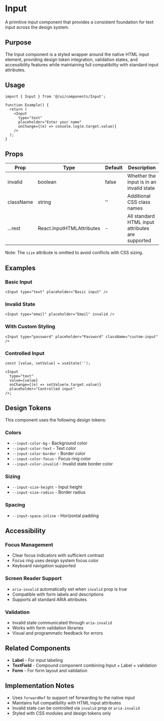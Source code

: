 # Input

A primitive input component that provides a consistent foundation for text input across the design system.

## Purpose

The Input component is a styled wrapper around the native HTML input element, providing design token integration, validation states, and accessibility features while maintaining full compatibility with standard input attributes.

## Usage

```tsx
import { Input } from '@/ui/components/Input';

function Example() {
  return (
    <Input
      type="text"
      placeholder="Enter your name"
      onChange={(e) => console.log(e.target.value)}
    />
  );
}
```

## Props

| Prop      | Type                                        | Default | Description                                      |
| --------- | ------------------------------------------- | ------- | ------------------------------------------------ |
| invalid   | boolean                                     | false   | Whether the input is in an invalid state         |
| className | string                                      | ''      | Additional CSS class names                       |
| ...rest   | React.InputHTMLAttributes<HTMLInputElement> | -       | All standard HTML input attributes are supported |

Note: The `size` attribute is omitted to avoid conflicts with CSS sizing.

## Examples

### Basic Input

```tsx
<Input type="text" placeholder="Basic input" />
```

### Invalid State

```tsx
<Input type="email" placeholder="Email" invalid />
```

### With Custom Styling

```tsx
<Input type="password" placeholder="Password" className="custom-input" />
```

### Controlled Input

```tsx
const [value, setValue] = useState('');

<Input
  type="text"
  value={value}
  onChange={(e) => setValue(e.target.value)}
  placeholder="Controlled input"
/>;
```

## Design Tokens

This component uses the following design tokens:

### Colors

- `--input-color-bg` - Background color
- `--input-color-text` - Text color
- `--input-color-border` - Border color
- `--input-color-focus` - Focus ring color
- `--input-color-invalid` - Invalid state border color

### Sizing

- `--input-size-height` - Input height
- `--input-size-radius` - Border radius

### Spacing

- `--input-space-inline` - Horizontal padding

## Accessibility

### Focus Management

- Clear focus indicators with sufficient contrast
- Focus ring uses design system focus color
- Keyboard navigation supported

### Screen Reader Support

- `aria-invalid` automatically set when `invalid` prop is true
- Compatible with form labels and descriptions
- Supports all standard ARIA attributes

### Validation

- Invalid state communicated through `aria-invalid`
- Works with form validation libraries
- Visual and programmatic feedback for errors

## Related Components

- **Label** - For input labeling
- **TextField** - Compound component combining Input + Label + validation
- **Form** - For form layout and validation

## Implementation Notes

- Uses `forwardRef` to support ref forwarding to the native input
- Maintains full compatibility with HTML input attributes
- Invalid state can be controlled via `invalid` prop or `aria-invalid`
- Styled with CSS modules and design tokens only

